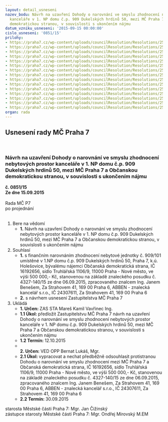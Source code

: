 ```yaml
---
layout: detail_usneseni
nazev_bodu: Návrh na uzavření Dohody o narovnání ve smyslu zhodnocení nebytových prostor
  kanceláře v 1. NP domu č.p. 909 Dukelských hrdinů 50, mezi MČ Praha 7 a Občanskou
  demokratickou stranou, v souvislosti s ukončením nájmu
datum_vzniku_usneseni: '2015-09-15 00:00:00'
cislo_usneseni: '0851/15'
prilohy:
- https://praha7.cz/wp-content/uploads/councilResolution/Resolutions/25998/58-15-priloha_01_zhodnoceniods.doc
- https://praha7.cz/wp-content/uploads/councilResolution/Resolutions/25998/58-15-priloha_02_zhodnoceniods.pdf
- https://praha7.cz/wp-content/uploads/councilResolution/Resolutions/25998/58-15-priloha_03_zhodnoceniods.pdf
- https://praha7.cz/wp-content/uploads/councilResolution/Resolutions/25998/58-15-priloha_04_zhodnoceniods.pdf
- https://praha7.cz/wp-content/uploads/councilResolution/Resolutions/25998/58-15-priloha_05_zhodnoceniods.pdf
- https://praha7.cz/wp-content/uploads/councilResolution/Resolutions/25998/58-15-priloha_07_zhodnoceniods.pdf
- https://praha7.cz/wp-content/uploads/councilResolution/Resolutions/25998/58-15-priloha_08_zhodnoceniods.pdf
- https://praha7.cz/wp-content/uploads/councilResolution/Resolutions/25998/58-15-priloha_09_zhodnoceniods.pdf
- https://praha7.cz/wp-content/uploads/councilResolution/Resolutions/25998/58-15-priloha_10_zhodnoceniods.pdf
- https://praha7.cz/wp-content/uploads/councilResolution/Resolutions/25998/58-15-priloha_11_zhodnoceniods.pdf
- https://praha7.cz/wp-content/uploads/councilResolution/Resolutions/25998/58-15-priloha_12_zhodnoceniods.doc
- https://praha7.cz/wp-content/uploads/councilResolution/Resolutions/25998/58-15-priloha_13_zhodnoceniods.doc
- https://praha7.cz/wp-content/uploads/councilResolution/Resolutions/25998/58-15-priloha_14_zhodnoceniods.doc
- https://praha7.cz/wp-content/uploads/councilResolution/Resolutions/25998/58-15-priloha_15_zhodnoceniods.doc
- https://praha7.cz/wp-content/uploads/councilResolution/Resolutions/25998/58-15-priloha_16_zhodnoceniods.doc
organ: rada
---
```

<div id="ucUsn_pList" class="usn">
	<span><h2>Usnesení rady MČ Praha 7 </h2>
<br></span><div class="standBody">
<span><h3>Návrh na uzavření Dohody o narovnání ve smyslu zhodnocení nebytových prostor kanceláře v 1. NP domu č.p. 909 Dukelských hrdinů 50, mezi MČ Praha 7 a Občanskou demokratickou stranou, v souvislosti s ukončením nájmu</h3></span><div class="center">
		<strong>č. 0851/15</strong><br>
	</div>
<div class="center">
		<strong>Ze dne 15.09.2015</strong><br><br>
	</div>Rada MČ P7<br> po projednání<br><br><ol>
<li>Bere na vědomí<ul><li>
<strong>1.</strong> Návrh na uzavření Dohody o narovnání ve smyslu zhodnocení nebytových prostor kanceláře v 1. NP domu č.p. 909 Dukelských hrdinů 50, mezi MČ Praha 7 a Občanskou demokratickou stranou, v souvislosti s ukončením nájmu</li></ul>
</li>
<li>Souhlasí<ul>
<li>
<strong>1.</strong> s finančním narovnáním zhodnocení nebytové jednotky č. 909/101 umístěné v 1.NP domu č.p. 909 Dukelských hrdinů 50, Praha 7, k.ú. Holešovice, bývalému nájemci Občanská demokratická strana, IČ 16192656, sídlo Truhlářská 1106/9, 11000 Praha - Nové město, ve výši 500 000,- Kč, stanovenou na základě znaleckého posudku č. 4327-140/15 ze dne 06.09.2015, zpracovaného znalcem Ing. Janem Benešem, Za Strahovem 41, 169 00 Praha 6, ABBEN - znalecká kancelář s.r.o., IČ 24307611, Za Strahovem 41, 169 00 Praha 6</li>
<li>
<strong>2.</strong> s návrhem usnesení Zastupitelstva MČ Praha 7            </li>
</ul>
</li>
<li>Ukládá<ul>
<li>
<strong>1. Určen: </strong>ZAS STA Mareš Kamil Vavřinec Ing.</li>
<li>
<strong>1.1 Úkol: </strong>předložit Zastupitelstvu MČ Praha 7 návrh na uzavření Dohody o narovnání ve smyslu zhodnocení nebytových prostor kanceláře v 1. NP domu č.p. 909 Dukelských hrdinů 50, mezi MČ Praha 7 a Občanskou demokratickou stranou, v souvislosti s ukončením nájmu</li>
<li>
<strong>1.2 Termín: </strong>12.10.2015</li>
<li>
<strong><br>2. Určen: </strong>VED OPP Bernat Lukáš, Mgr.</li>
<li>
<strong>2.1 Úkol: </strong>vypracovat a nechat předběžně odsouhlasit protistranou Dohodu o narovnání ve smyslu zhodnocení mezi MČ Praha 7 a Občanská demokratická strana, IČ 16192656, sídlo Truhlářská 1106/9, 11000 Praha - Nové město, ve výši 500 000,- Kč, stanovenou na základě znaleckého posudku č. 4327-140/15 ze dne 06.09.2015, zpracovaného znalcem Ing. Janem Benešem, Za Strahovem 41, 169 00 Praha 6, ABBEN - znalecká kancelář s.r.o., IČ 24307611, Za Strahovem 41, 169 00 Praha 6</li>
<li>
<strong>2.2 Termín: </strong>30.09.2015</li>
</ul>
</li>
</ol>starosta Městské části Praha 7: Mgr. Jan Čižinský<br>zástupce starosty Městské části Praha 7: Mgr. Ondřej Mirovský M.EM 
</div>
</div>